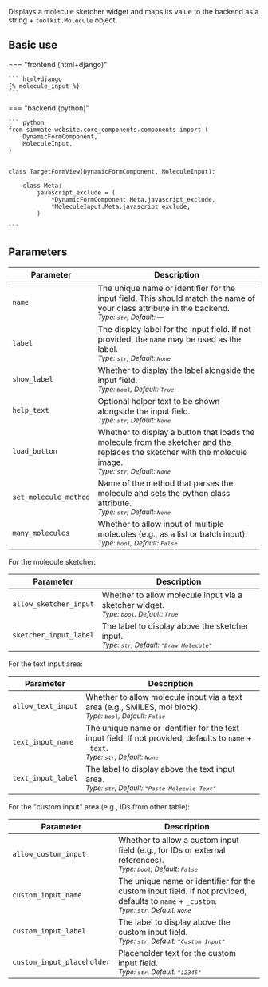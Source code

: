 
Displays a molecule sketcher widget and maps its value to the backend as a string + `toolkit.Molecule` object.

## Basic use

=== "frontend (html+django)"

    ``` html+django
    {% molecule_input %}
    ```

=== "backend (python)"

    ``` python
    from simmate.website.core_components.components import (
        DynamicFormComponent,
        MoleculeInput,
    )


    class TargetFormView(DynamicFormComponent, MoleculeInput):

        class Meta:
            javascript_exclude = (
                *DynamicFormComponent.Meta.javascript_exclude,
                *MoleculeInput.Meta.javascript_exclude,
            )
 
    ```

## Parameters

| Parameter             | Description                                                                                                                                                                   |
| --------------------- | ----------------------------------------------------------------------------------------------------------------------------------------------------------------------------- |
| `name`                | The unique name or identifier for the input field. This should match the name of your class attribute in the backend.<br><small>*Type: `str`, Default: —*</small>             |
| `label`               | The display label for the input field. If not provided, the `name` may be used as the label.<br><small>*Type: `str`, Default: `None`*</small>                                 |
| `show_label`          | Whether to display the label alongside the input field.<br><small>*Type: `bool`, Default: `True`*</small>                                                                     |
| `help_text`           | Optional helper text to be shown alongside the input field.<br><small>*Type: `str`, Default: `None`*</small>                                                                  |
| `load_button`         | Whether to display a button that loads the molecule from the sketcher and the replaces the sketcher with the molecule image.<br><small>*Type: `str`, Default: `None`*</small> |
| `set_molecule_method` | Name of the method that parses the molecule and sets the python class attribute.<br><small>*Type: `str`, Default: `None`*</small>                                             |
| `many_molecules`      | Whether to allow input of multiple molecules (e.g., as a list or batch input).<br><small>*Type: `bool`, Default: `False`*</small>                                             |

For the molecule sketcher:

| Parameter              | Description                                                                                                |
| ---------------------- | ---------------------------------------------------------------------------------------------------------- |
| `allow_sketcher_input` | Whether to allow molecule input via a sketcher widget.<br><small>*Type: `bool`, Default: `True`*</small>   |
| `sketcher_input_label` | The label to display above the sketcher input.<br><small>*Type: `str`, Default: `"Draw Molecule"`*</small> |

For the text input area:

| Parameter          | Description                                                                                                                                             |
| ------------------ | ------------------------------------------------------------------------------------------------------------------------------------------------------- |
| `allow_text_input` | Whether to allow molecule input via a text area (e.g., SMILES, mol block).<br><small>*Type: `bool`, Default: `False`*</small>                           |
| `text_input_name`  | The unique name or identifier for the text input field. If not provided, defaults to `name` + `_text`.<br><small>*Type: `str`, Default: `None`*</small> |
| `text_input_label` | The label to display above the text input area.<br><small>*Type: `str`, Default: `"Paste Molecule Text"`*</small>                                       |

For the "custom input" area (e.g., IDs from other table):

| Parameter                  | Description                                                                                                                                                 |
| -------------------------- | ----------------------------------------------------------------------------------------------------------------------------------------------------------- |
| `allow_custom_input`       | Whether to allow a custom input field (e.g., for IDs or external references).<br><small>*Type: `bool`, Default: `False`*</small>                            |
| `custom_input_name`        | The unique name or identifier for the custom input field. If not provided, defaults to `name` + `_custom`.<br><small>*Type: `str`, Default: `None`*</small> |
| `custom_input_label`       | The label to display above the custom input field.<br><small>*Type: `str`, Default: `"Custom Input"`*</small>                                               |
| `custom_input_placeholder` | Placeholder text for the custom input field.<br><small>*Type: `str`, Default: `"12345"`*</small>                                                            |
